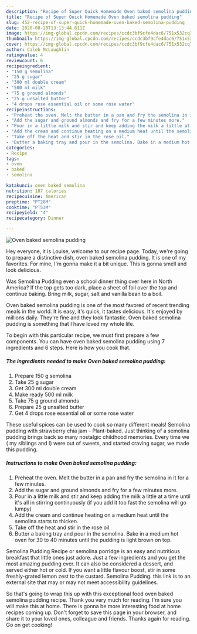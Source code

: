 ```yaml
---
description: "Recipe of Super Quick Homemade Oven baked semolina pudding"
title: "Recipe of Super Quick Homemade Oven baked semolina pudding"
slug: 452-recipe-of-super-quick-homemade-oven-baked-semolina-pudding
date: 2020-08-28T13:13:44.611Z
image: https://img-global.cpcdn.com/recipes/ccdc3bf9cfe4dac6/751x532cq70/oven-baked-semolina-pudding-recipe-main-photo.jpg
thumbnail: https://img-global.cpcdn.com/recipes/ccdc3bf9cfe4dac6/751x532cq70/oven-baked-semolina-pudding-recipe-main-photo.jpg
cover: https://img-global.cpcdn.com/recipes/ccdc3bf9cfe4dac6/751x532cq70/oven-baked-semolina-pudding-recipe-main-photo.jpg
author: Caleb McLaughlin
ratingvalue: 4
reviewcount: 6
recipeingredient:
- "150 g semolina"
- "25 g sugar"
- "300 ml double cream"
- "500 ml milk"
- "75 g ground almonds"
- "25 g unsalted butter"
- "4 drops rose essential oil or some rose water"
recipeinstructions:
- "Preheat the oven. Melt the butter in a pan and fry the semolina in it for a few minutes."
- "Add the sugar and ground almonds and fry for a few minutes more."
- "Pour in a little milk and stir and keep adding the milk a little at a time until it&#39;s all in stirring continuously (if you add it too fast the semolina will go lumpy)"
- "Add the cream and continue heating on a medium heat until the semolina starts to thicken."
- "Take off the heat and stir in the rose oil."
- "Butter a baking tray and pour in the semolina. Bake in a medium hot oven for 30 to 40 minutes until the pudding is light brown on top."
categories:
- Recipe
tags:
- oven
- baked
- semolina

katakunci: oven baked semolina 
nutrition: 187 calories
recipecuisine: American
preptime: "PT28M"
cooktime: "PT53M"
recipeyield: "4"
recipecategory: Dinner

---
```



![Oven baked semolina pudding](https://img-global.cpcdn.com/recipes/ccdc3bf9cfe4dac6/751x532cq70/oven-baked-semolina-pudding-recipe-main-photo.jpg)

Hey everyone, it is Louise, welcome to our recipe page. Today, we're going to prepare a distinctive dish, oven baked semolina pudding. It is one of my favorites. For mine, I'm gonna make it a bit unique. This is gonna smell and look delicious.

Was Semolina Pudding even a school dinner thing over here in North America? If the top gets too dark, place a sheet of foil over the top and continue baking. Bring milk, sugar, salt and vanilla bean to a boil.

Oven baked semolina pudding is one of the most favored of recent trending meals in the world. It is easy, it's quick, it tastes delicious. It's enjoyed by millions daily. They're fine and they look fantastic. Oven baked semolina pudding is something that I have loved my whole life.


To begin with this particular recipe, we must first prepare a few components. You can have oven baked semolina pudding using 7 ingredients and 6 steps. Here is how you cook that.

<!--inarticleads1-->

##### The ingredients needed to make Oven baked semolina pudding:

1. Prepare 150 g semolina
1. Take 25 g sugar
1. Get 300 ml double cream
1. Make ready 500 ml milk
1. Take 75 g ground almonds
1. Prepare 25 g unsalted butter
1. Get 4 drops rose essential oil or some rose water


These useful spices can be used to cook so many different meals! Semolina pudding with strawberry chia jam - Plant-baked. Just thinking of a semolina pudding brings back so many nostalgic childhood memories. Every time we ( my siblings and I) were out of sweets, and started craving sugar, we made this pudding. 

<!--inarticleads2-->

##### Instructions to make Oven baked semolina pudding:

1. Preheat the oven. Melt the butter in a pan and fry the semolina in it for a few minutes.
1. Add the sugar and ground almonds and fry for a few minutes more.
1. Pour in a little milk and stir and keep adding the milk a little at a time until it&#39;s all in stirring continuously (if you add it too fast the semolina will go lumpy)
1. Add the cream and continue heating on a medium heat until the semolina starts to thicken.
1. Take off the heat and stir in the rose oil.
1. Butter a baking tray and pour in the semolina. Bake in a medium hot oven for 30 to 40 minutes until the pudding is light brown on top.


Semolina Pudding Recipe or semolina porridge is an easy and nutritious breakfast that little ones just adore. Just a few ingredients and you get the most amazing pudding ever. It can also be considered a dessert, and served either hot or cold. If you want a little flavour boost, stir in some freshly-grated lemon zest to the custard. Semolina Pudding. this link is to an external site that may or may not meet accessibility guidelines. 

So that's going to wrap this up with this exceptional food oven baked semolina pudding recipe. Thank you very much for reading. I'm sure you will make this at home. There is gonna be more interesting food at home recipes coming up. Don't forget to save this page in your browser, and share it to your loved ones, colleague and friends. Thanks again for reading. Go on get cooking!
